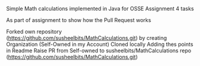 Simple Math calculations implemented in Java for OSSE Assignment 4 tasks

As part of assignment to show how the Pull Request works

Forked own repository (https://github.com/susheelbits/MathCalculations.git) by creating Organization (Self-Owned in my Account)
Cloned locally
Adding thes points in Readme
Raise PR from Self-owned to susheelbits/MathCalculations repo (https://github.com/susheelbits/MathCalculations.git)